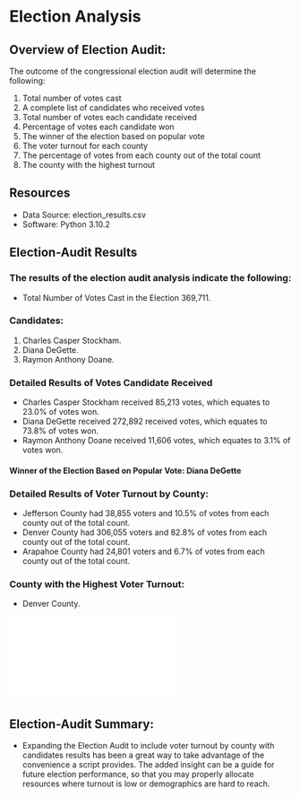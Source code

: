 # Election Analysis 

## Overview of Election Audit:

The outcome of the congressional election audit will determine the following:

1.	Total number of votes cast
2.	A complete list of candidates who received votes
3.	Total number of votes each candidate received
4.	Percentage of votes each candidate won
5.	The winner of the election based on popular vote
6.	The voter turnout for each county
7.	The percentage of votes from each county out of the total count
8.	The county with the highest turnout

## Resources

- Data Source: election_results.csv
- Software: Python 3.10.2

## Election-Audit Results

### The results of the election audit analysis indicate the following:
   
- Total Number of Votes Cast in the Election 369,711.

### Candidates:

1. Charles Casper Stockham.
2. Diana DeGette.
3. Raymon Anthony Doane.

### Detailed Results of Votes Candidate Received

- Charles Casper Stockham received 85,213 votes, which equates to 23.0% of votes won.
- Diana DeGette received 272,892 received votes, which equates to 73.8% of votes won.
- Raymon Anthony Doane received 11,606 votes, which equates to 3.1% of votes won.
	
#### Winner of the Election Based on Popular Vote: Diana DeGette

### Detailed Results of Voter Turnout by County:

- Jefferson County had 38,855 voters and 10.5% of votes from each county out of the total count.
- Denver County had 306,055 voters and 82.8% of votes from each county out of the total count.
- Arapahoe County had 24,801 voters and 6.7% of votes from each county out of the total count.
	
### County with the Highest Voter Turnout:
	
-  Denver County. 

![election result](analysis/election_results.txt)
	
## Election-Audit Summary:

- Expanding the Election Audit to include voter turnout by county with candidates results has been a great way to take advantage of the convenience a script provides. The added insight can be a guide for future election performance, so that you may properly allocate resources where turnout is low or demographics are hard to reach.


